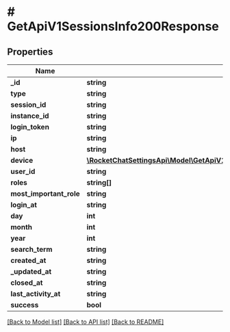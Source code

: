 # # GetApiV1SessionsInfo200Response

## Properties

Name | Type | Description | Notes
------------ | ------------- | ------------- | -------------
**_id** | **string** |  | [optional]
**type** | **string** |  | [optional]
**session_id** | **string** |  | [optional]
**instance_id** | **string** |  | [optional]
**login_token** | **string** |  | [optional]
**ip** | **string** |  | [optional]
**host** | **string** |  | [optional]
**device** | [**\RocketChatSettingsApi\Model\GetApiV1SessionsList200ResponseSessionsInnerDevice**](GetApiV1SessionsList200ResponseSessionsInnerDevice.md) |  | [optional]
**user_id** | **string** |  | [optional]
**roles** | **string[]** |  | [optional]
**most_important_role** | **string** |  | [optional]
**login_at** | **string** |  | [optional]
**day** | **int** |  | [optional]
**month** | **int** |  | [optional]
**year** | **int** |  | [optional]
**search_term** | **string** |  | [optional]
**created_at** | **string** |  | [optional]
**_updated_at** | **string** |  | [optional]
**closed_at** | **string** |  | [optional]
**last_activity_at** | **string** |  | [optional]
**success** | **bool** |  | [optional]

[[Back to Model list]](../../README.md#models) [[Back to API list]](../../README.md#endpoints) [[Back to README]](../../README.md)

